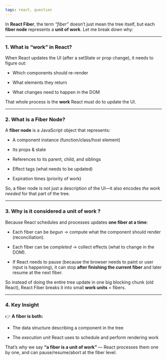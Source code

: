 ```yaml
---
tags: react, question
---
```


In **React Fiber**, the term _“fiber”_ doesn’t just mean the tree itself, but each **fiber node** represents a **unit of work**. Let me break down why:

---

### **1. What is “work” in React?**

  

When React updates the UI (after a setState or prop change), it needs to figure out:

- Which components should re-render
    
- What elements they return
    
- What changes need to happen in the DOM
    

  

That whole process is the **work** React must do to update the UI.

---

### **2. What is a Fiber Node?**

  

A **fiber node** is a JavaScript object that represents:

- A component instance (function/class/host element)
    
- Its props & state
    
- References to its parent, child, and siblings
    
- Effect tags (what needs to be updated)
    
- Expiration times (priority of work)
    

  

So, a fiber node is not just a description of the UI—it also encodes _the work needed_ for that part of the tree.

---

### **3. Why is it considered a unit of work ?**

  

Because React schedules and processes updates **one fiber at a time**:

- Each fiber can be _begun_ → compute what the component should render (reconciliation).
    
- Each fiber can be _completed_ → collect effects (what to change in the DOM).
    
- If React needs to pause (because the browser needs to paint or user input is happening), it can stop **after finishing the current fiber** and later resume at the next fiber.
    

  

So instead of doing the entire tree update in one big blocking chunk (old React), React Fiber breaks it into small **work units** = fibers.

---

### **4. Key Insight**

  

👉 **A fiber is both:**

- The data structure describing a component in the tree
    
- The _execution unit_ React uses to schedule and perform rendering work
    

  

That’s why we say **“a fiber is a unit of work”** — React processes them one by one, and can pause/resume/abort at the fiber level.
